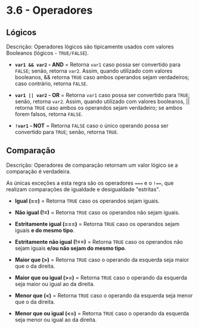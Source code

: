 # 3.6 - Operadores

## Lógicos

Descrição: Operadores lógicos são tipicamente usados com valores Booleanos (lógicos - `TRUE/FALSE`).

- **`var1 && var2` - AND** = Retorna `var1` caso possa ser convertido para `FALSE`; senão, retorna `var2`. Assim, quando utilizado com valores booleanos, && retorna `TRUE` caso ambos operandos sejam verdadeiros; caso contrário, retorna `FALSE`.

- **`var1 || var2` - OR** = Retorna `var1` caso possa ser convertido para `TRUE`; senão, retorna `var2`. Assim, quando utilizado com valores booleanos, || retorna `TRUE` caso ambos os operandos sejam verdadeiro; se ambos forem falsos, retorna `FALSE`.

- **`!var1` - NOT** = Retorna `FALSE` caso o único operando possa ser convertido para `TRUE`; senão, retorna `TRUE`.

## Comparação

Descrição: Operadores de comparação retornam um valor lógico se a comparação é verdadeira.

As únicas exceções a esta regra são os operadores `===` e o `!==`, que realizam comparações de igualdade e desigualdade "estritas".

- **Igual (==)** = Retorna `TRUE` caso os operandos sejam iguais.

- **Não igual (!=)** = Retorna `TRUE` caso os operandos não sejam iguais.

- **Estritamente igual (===)** = Retorna `TRUE` caso os operandos sejam iguais **e do mesmo tipo**.

- **Estritamente não igual (!==)** = Retorna `TRUE` caso os operandos não sejam iguais **e/ou não sejam do mesmo tipo**.

- **Maior que (>)** = Retorna `TRUE` caso o operando da esquerda seja maior que o da direita.

- **Maior que ou igual (>=)** = Retorna `TRUE` caso o operando da esquerda seja maior ou igual ao da direita.

- **Menor que (<)** = Retorna `TRUE` caso o operando da esquerda seja menor que o da direita.

- **Menor que ou igual (<=)** = Retorna `TRUE` caso o operando da esquerda seja menor ou igual ao da direita.
